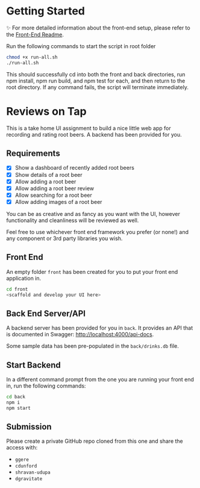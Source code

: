 # Getting Started

✨ For more detailed information about the front-end setup, please refer to the [Front-End Readme](./front/README.md).

Run the following commands to start the script in root folder

```sh
chmod +x run-all.sh
./run-all.sh
```

This should successfully cd into both the front and back directories, run npm install, npm run build, and npm test for each, and then return to the root directory. If any command fails, the script will terminate immediately.



# Reviews on Tap

This is a take home UI assignment to build a nice little web app for recording and rating root beers.  A backend has been provided for you.

## Requirements

- [x] Show a dashboard of recently added root beers
- [x] Show details of a root beer
- [x] Allow adding a root beer
- [x] Allow adding a root beer review
- [x] Allow searching for a root beer
- [x] Allow adding images of a root beer

You can be as creative and as fancy as you want with the UI, however functionality and cleanliness will be reviewed as well.

Feel free to use whichever front end framework you prefer (or none!) and any component or 3rd party libraries you wish.

## Front End

An empty folder `front` has been created for you to put your front end application in.

```sh
cd front
<scaffold and develop your UI here>
```

## Back End Server/API

A backend server has been provided for you in `back`.  It provides an API that is documented in Swagger: [http://localhost:4000/api-docs](http://localhost:4000/api-docs).

Some sample data has been pre-populated in the `back/drinks.db` file.

## Start Backend

In a different command prompt from the one you are running your front end in, run the following commands:

```sh
cd back
npm i
npm start
```

## Submission

Please create a private GitHub repo cloned from this one and share the access with:

* `ggere`
* `cdunford`
* `shravan-udupa`
* `dgravitate`
